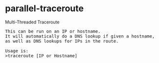 parallel-traceroute
===================

Multi-Threaded Traceroute

<pre>
This can be run on an IP or hostname. 
It will automatically do a DNS lookup if given a hostname, 
as well as DNS lookups for IPs in the route.

Usage is: 
>traceroute [IP or Hostname] 
</pre>
